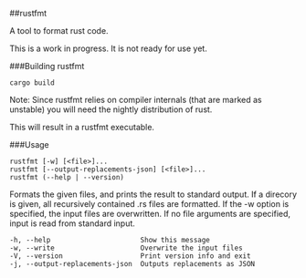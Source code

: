 ##rustfmt

A tool to format rust code.

This is a work in progress. It is not ready for use yet.

###Building rustfmt

~~~
cargo build
~~~

Note: Since rustfmt relies on compiler internals (that are marked as unstable) you will need the nightly distribution of rust.

This will result in a rustfmt executable.

###Usage

~~~
rustfmt [-w] [<file>]...
rustfmt [--output-replacements-json] [<file>]...
rustfmt (--help | --version)
~~~

Formats the given files, and prints the result to standard output.
If a direcory is given, all recursively contained .rs files are formatted.
If the -w option is specified, the input files are overwritten.
If no file arguments are specified, input is read from standard input.

~~~
-h, --help                      Show this message
-w, --write                     Overwrite the input files
-V, --version                   Print version info and exit
-j, --output-replacements-json  Outputs replacements as JSON
~~~
